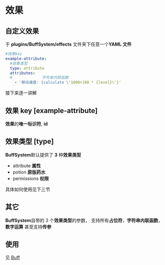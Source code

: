 # 效果

## 自定义效果

于 **plugins/BuffSystem/effects** 文件夹下任意一个**YAML 文件**

```yaml
#效果key
example-attribute:
  #效果类型
  type: attribute
  attributes:
  #             字符串内联函数
    - '移动速度: {calculate \'1000+100 * {level}\'}'
```

接下来逐一讲解

## 效果 key [example-attribute]

**效果**的**唯一标识符**, **id**

## 效果类型 [type]

**BuffSystem**默认提供了 **3** 种**效果类型**

- attribute **属性**
- potion **原版药水**
- permissions **权限**

具体如何使用见下三节

## 其它

**BuffSystem**自带的 3 个**效果类型**的参数，
支持所有**占位符**，**字符串内联函数**，**数字运算**
甚至支持**传参**

## 使用

见 [Buff](https://blog.skillw.com/#sort=buffsystem&doc=Buff/Buff.md)
